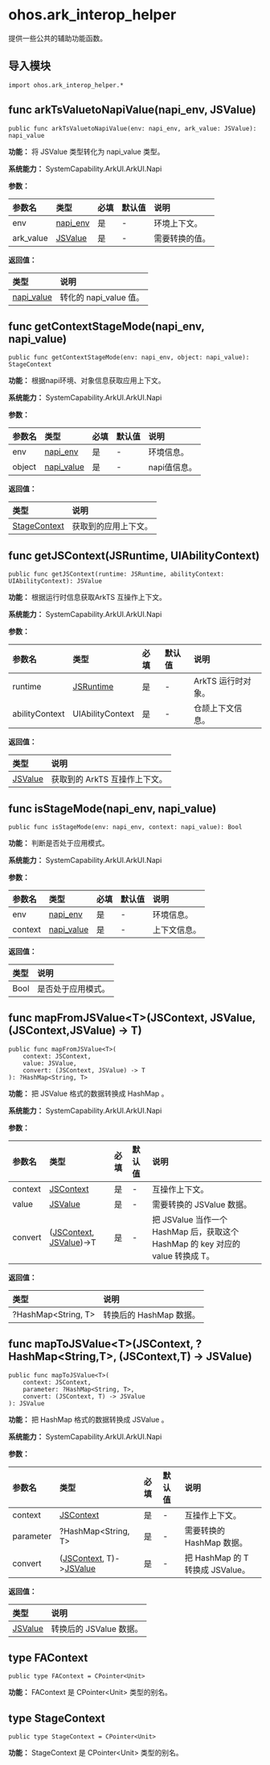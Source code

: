 # ohos.ark_interop_helper

提供一些公共的辅助功能函数。

## 导入模块

```cangjie
import ohos.ark_interop_helper.*
```

## func arkTsValuetoNapiValue(napi_env, JSValue)

```cangjie
public func arkTsValuetoNapiValue(env: napi_env, ark_value: JSValue): napi_value
```

**功能：** 将 JSValue 类型转化为 napi_value 类型。

**系统能力：** SystemCapability.ArkUI.ArkUI.Napi

**参数：**

|参数名|类型|必填|默认值|说明|
|:---|:---|:---|:---|:---|
|env|[napi_env](cj-apis-ark_interop.md#type-napi_env)|是|-|环境上下文。|
|ark_value|[JSValue](cj-apis-ark_interop.md#struct-jsvalue)|是|-|需要转换的值。|

**返回值：**

|类型|说明|
|:----|:----|
|[napi_value](cj-apis-ark_interop.md#type-napi_value)|转化的 napi_value 值。|

## func getContextStageMode(napi_env, napi_value)

```cangjie
public func getContextStageMode(env: napi_env, object: napi_value): StageContext
```

**功能：** 根据napi环境、对象信息获取应用上下文。

**系统能力：** SystemCapability.ArkUI.ArkUI.Napi

**参数：**

|参数名|类型|必填|默认值|说明|
|:---|:---|:---|:---|:---|
|env|[napi_env](cj-apis-ark_interop.md#type-napi_env)|是|-|环境信息。|
|object|[napi_value](cj-apis-ark_interop.md#type-napi_value)|是|-|napi值信息。|

**返回值：**

|类型|说明|
|:----|:----|
|[StageContext](#type-stagecontext)|获取到的应用上下文。|

## func getJSContext(JSRuntime, UIAbilityContext)

```cangjie
public func getJSContext(runtime: JSRuntime, abilityContext: UIAbilityContext): JSValue
```

**功能：** 根据运行时信息获取ArkTS 互操作上下文。

**系统能力：** SystemCapability.ArkUI.ArkUI.Napi

**参数：**

|参数名|类型|必填|默认值|说明|
|:---|:---|:---|:---|:---|
|runtime|[JSRuntime](cj-apis-ark_interop.md#class-jsruntime)|是|-|ArkTS 运行时对象。|
|abilityContext|UIAbilityContext|是|-|仓颉上下文信息。|

**返回值：**

|类型|说明|
|:----|:----|
|[JSValue](cj-apis-ark_interop.md#struct-jsvalue)|获取到的 ArkTS 互操作上下文。|

## func isStageMode(napi_env, napi_value)

```cangjie
public func isStageMode(env: napi_env, context: napi_value): Bool
```

**功能：** 判断是否处于应用模式。

**系统能力：** SystemCapability.ArkUI.ArkUI.Napi

**参数：**

|参数名|类型|必填|默认值|说明|
|:---|:---|:---|:---|:---|
|env|[napi_env](cj-apis-ark_interop.md#type-napi_env)|是|-|环境信息。|
|context|[napi_value](cj-apis-ark_interop.md#type-napi_value)|是|-|上下文信息。|

**返回值：**

|类型|说明|
|:----|:----|
|Bool|是否处于应用模式。|

## func mapFromJSValue\<T>(JSContext, JSValue, (JSContext,JSValue) -> T)

```cangjie
public func mapFromJSValue<T>(
    context: JSContext,
    value: JSValue,
    convert: (JSContext, JSValue) -> T
): ?HashMap<String, T>
```

**功能：** 把 JSValue 格式的数据转换成 HashMap 。

**系统能力：** SystemCapability.ArkUI.ArkUI.Napi

**参数：**

|参数名|类型|必填|默认值|说明|
|:---|:---|:---|:---|:---|
|context|[JSContext](cj-apis-ark_interop.md#class-jscontext)|是|-|互操作上下文。|
|value|[JSValue](cj-apis-ark_interop.md#struct-jsvalue)|是|-|需要转换的 JSValue 数据。|
|convert|([JSContext](cj-apis-ark_interop.md#class-jscontext), [JSValue](cj-apis-ark_interop.md#struct-jsvalue))->T|是|-|把 JSValue 当作一个 HashMap 后，获取这个 HashMap 的 key 对应的 value 转换成 T。|

**返回值：**

|类型|说明|
|:----|:----|
|?HashMap\<String, T>|转换后的 HashMap 数据。|

## func mapToJSValue\<T>(JSContext, ?HashMap\<String,T>, (JSContext,T) -> JSValue)

```cangjie
public func mapToJSValue<T>(
    context: JSContext,
    parameter: ?HashMap<String, T>,
    convert: (JSContext, T) -> JSValue
): JSValue
```

**功能：** 把 HashMap 格式的数据转换成 JSValue 。

**系统能力：** SystemCapability.ArkUI.ArkUI.Napi

**参数：**

|参数名|类型|必填|默认值|说明|
|:---|:---|:---|:---|:---|
|context|[JSContext](cj-apis-ark_interop.md#class-jscontext)|是|-|互操作上下文。|
|parameter|?HashMap\<String, T>|是|-|需要转换的 HashMap 数据。|
|convert|([JSContext](cj-apis-ark_interop.md#class-jscontext), T)->[JSValue](cj-apis-ark_interop.md#struct-jsvalue)|是|-|把 HashMap 的 T 转换成 JSValue。|

**返回值：**

|类型|说明|
|:----|:----|
|[JSValue](cj-apis-ark_interop.md#struct-jsvalue)|转换后的 JSValue 数据。|

## type FAContext

```cangjie
public type FAContext = CPointer<Unit>
```

**功能：** FAContext 是 CPointer\<Unit> 类型的别名。

## type StageContext

```cangjie
public type StageContext = CPointer<Unit>
```

**功能：** StageContext 是 CPointer\<Unit> 类型的别名。
